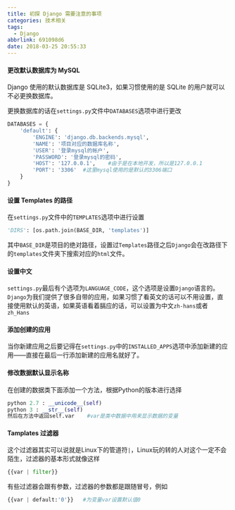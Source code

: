 ```yaml
---
title: 初探 Django 需要注意的事项
categories: 技术相关
tags:
  - Django
abbrlink: 691098d6
date: 2018-03-25 20:55:33
---
```

#### 更改默认数据库为 MySQL

Django 使用的默认数据库是 SQLite3，如果习惯使用的是 SQLite 的用户就可以不必更换数据库。

更换数据库的话在`settings.py`文件中`DATABASES`选项中进行更改
<!--more-->
```python
DATABASES = {
    'default': {
        'ENGINE': 'django.db.backends.mysql',
        'NAME': '项目对应的数据库名称',
        'USER': '登录mysql的帐户',
        'PASSWORD': '登录mysql的密码',
        'HOST': '127.0.0.1',	#由于是在本地开发，所以是127.0.0.1
        'PORT': '3306'	#这里mysql使用的是默认的3306端口
    }
}
```

#### 设置 Templates 的路径

在`settings.py`文件中的`TEMPLATES`选项中进行设置

```python
'DIRS': [os.path.join(BASE_DIR, 'templates')]
```

其中`BASE_DIR`是项目的绝对路径，设置过`Templates`路径之后`Django`会在改路径下的`templates`文件夹下搜索对应的`html`文件。

#### 设置中文

`settings.py`最后有个选项为`LANGUAGE_CODE`，这个选项是设置`Django`语言的。`Django`为我们提供了很多自带的应用，如果习惯了看英文的话可以不用设置，直接使用默认的英语，如果英语看着膈应的话，可以设置为中文`zh-hans`或者`zh_Hans`

#### 添加创建的应用

当你新建应用之后要记得在`settings.py`中的`INSTALLED_APPS`选项中添加新建的应用——直接在最后一行添加新建的应用名就好了。

#### 修改数据默认显示名称

在创建的数据类下面添加一个方法，根据Python的版本进行选择

```python
python 2.7 : __unicode__(self)
python 3 : __str__(self)
然后在方法中返回self.var	#var是类中数据中用来显示数据的变量
```

#### Tamplates 过滤器

这个过滤器其实可以说就是Linux下的管道符`|`，Linux玩的转的人对这个一定不会陌生，过滤器的基本形式就像这样

```python
{{var | filter}}
```

有些过滤器会跟有参数，过滤器的参数都是跟随冒号，例如

```python
{{var | default:'0'}}	#为变量var设置默认值0
```
